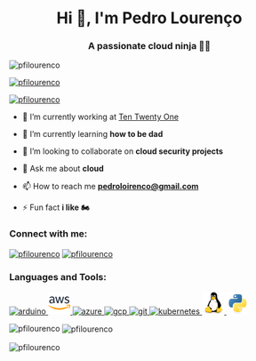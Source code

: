 <h1 align="center">Hi 👋, I'm Pedro Lourenço</h1>
<h3 align="center">A passionate cloud ninja 🐱‍👤</h3>

<p align="left"> <img src="https://komarev.com/ghpvc/?username=pfilourenco&label=Profile%20views&color=0e75b6&style=flat" alt="pfilourenco" /> </p>

<p align="left"> <a href="https://github.com/ryo-ma/github-profile-trophy"><img src="https://github-profile-trophy.vercel.app/?username=pfilourenco" alt="pfilourenco" /></a> </p>

<p align="left"> <a href="https://twitter.com/pfilourenco" target="blank"><img src="https://img.shields.io/twitter/follow/pfilourenco?logo=twitter&style=for-the-badge" alt="pfilourenco" /></a> </p>

- 🔭 I’m currently working at [Ten Twenty One](https://tentwentyone.io/)

- 🌱 I’m currently learning **how to be dad**

- 👯 I’m looking to collaborate on **cloud security projects**

- 💬 Ask me about **cloud**

- 📫 How to reach me **pedroloirenco@gmail.com**

- ⚡ Fun fact **i like 🏍**

<h3 align="left">Connect with me:</h3>
<p align="left">
<a href="https://twitter.com/pfilourenco" target="blank"><img align="center" src="https://raw.githubusercontent.com/rahuldkjain/github-profile-readme-generator/master/src/images/icons/Social/twitter.svg" alt="pfilourenco" height="30" width="40" /></a>
<a href="https://linkedin.com/in/pfilourenco" target="blank"><img align="center" src="https://raw.githubusercontent.com/rahuldkjain/github-profile-readme-generator/master/src/images/icons/Social/linked-in-alt.svg" alt="pfilourenco" height="30" width="40" /></a>
</p>

<h3 align="left">Languages and Tools:</h3>
<p align="left"> <a href="https://www.arduino.cc/" target="_blank" rel="noreferrer"> <img src="https://cdn.worldvectorlogo.com/logos/arduino-1.svg" alt="arduino" width="40" height="40"/> </a> <a href="https://aws.amazon.com" target="_blank" rel="noreferrer"> <img src="https://raw.githubusercontent.com/devicons/devicon/master/icons/amazonwebservices/amazonwebservices-original-wordmark.svg" alt="aws" width="40" height="40"/> </a> <a href="https://azure.microsoft.com/en-in/" target="_blank" rel="noreferrer"> <img src="https://www.vectorlogo.zone/logos/microsoft_azure/microsoft_azure-icon.svg" alt="azure" width="40" height="40"/> </a> <a href="https://cloud.google.com" target="_blank" rel="noreferrer"> <img src="https://www.vectorlogo.zone/logos/google_cloud/google_cloud-icon.svg" alt="gcp" width="40" height="40"/> </a> <a href="https://git-scm.com/" target="_blank" rel="noreferrer"> <img src="https://www.vectorlogo.zone/logos/git-scm/git-scm-icon.svg" alt="git" width="40" height="40"/> </a> <a href="https://kubernetes.io" target="_blank" rel="noreferrer"> <img src="https://www.vectorlogo.zone/logos/kubernetes/kubernetes-icon.svg" alt="kubernetes" width="40" height="40"/> </a> <a href="https://www.linux.org/" target="_blank" rel="noreferrer"> <img src="https://raw.githubusercontent.com/devicons/devicon/master/icons/linux/linux-original.svg" alt="linux" width="40" height="40"/> </a> <a href="https://www.python.org" target="_blank" rel="noreferrer"> <img src="https://raw.githubusercontent.com/devicons/devicon/master/icons/python/python-original.svg" alt="python" width="40" height="40"/> </a> </p>

<p><img align="left" src="https://github-readme-stats.vercel.app/api/top-langs?username=pfilourenco&show_icons=true&locale=en&layout=compact" alt="pfilourenco" /></p>

<p>&nbsp;<img align="center" src="https://github-readme-stats.vercel.app/api?username=pfilourenco&show_icons=true&locale=en" alt="pfilourenco" /></p>

<p><img align="center" src="https://github-readme-streak-stats.herokuapp.com/?user=pfilourenco&" alt="pfilourenco" /></p>
